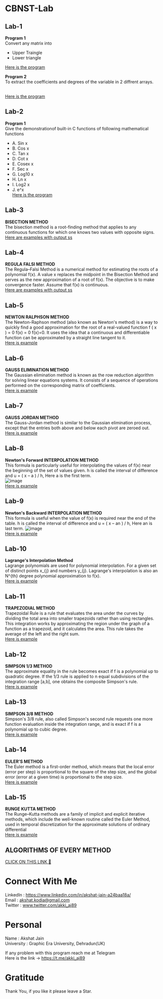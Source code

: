 # CBNST-Lab

## Lab-1
**Program 1** </br>Convert any matrix into 
* Upper Traingle
* Lower triangle</br>

[Here is the program](https://github.com/akshatprogrammer/CBNST-Lab/blob/main/UpperAndLowerTriangle.cpp)</br>

**Program 2** </br>To extract the coefficients and degrees of the variable in 2 diffrent arrays.

</br>[Here is the program](https://github.com/akshatprogrammer/CBNST-Lab/blob/main/DegreeAndCoeffecient.cpp)

## Lab-2
**Program 1**</br>Give the demonstrationof built-in C functions of following mathematical functions
* A. Sin x
* B. Cos x
* C. Tan x
* D. Cot x
* E. Cosex x
* F. Sec x
* G. Log10 x
* H. Ln x
* I. Log2 x
* J. e^x
</br>[Here is the program](https://github.com/akshatprogrammer/CBNST-Lab/blob/main/UseOfMathematicalFunctions.cpp)


## Lab-3
**BISECTION METHOD**</br>
The bisection method is a root-finding method that applies to any continuous functions for which one knows two values with opposite signs.
</br>[Here are examples with output ss](https://github.com/akshatprogrammer/CBNST-Lab/tree/Bisection/Bisection)

## Lab-4
**REGULA FALSI METHOD**</br>
The Regula–Falsi Method is a numerical method for estimating the roots of a polynomial f(x). A value x replaces the midpoint in the Bisection Method and serves as the new approximation of a root of f(x). The objective is to make convergence faster. Assume that f(x) is continuous.
</br>[Here are examples with output ss](https://github.com/akshatprogrammer/CBNST-Lab/tree/Root-Finding-Methods/Regula%20Falsi)

## Lab-5
**NEWTON RALPHSON METHOD**</br>
The Newton-Raphson method (also known as Newton's method) is a way to quickly find a good approximation for the root of a real-valued function f ( x ) = 0 f(x) = 0 f(x)=0. It uses the idea that a continuous and differentiable function can be approximated by a straight line tangent to it.
</br>[Here is example](https://github.com/akshatprogrammer/CBNST-Lab/tree/Root-Finding-Methods/Newton%20RalphSon)

## Lab-6
**GAUSS ELIMINATION METHOD**</br>
The Gaussian elimination method is known as the row reduction algorithm for solving linear equations systems. It consists of a sequence of operations performed on the corresponding matrix of coefficients.
</br>[Here is example](https://github.com/akshatprogrammer/CBNST-Lab/tree/Root-Finding-Methods/Gauss%20Elimination)

## Lab-7
**GAUSS JORDAN METHOD**</br>
The Gauss-Jordan method is similar to the Gaussian elimination process, except that the entries both above and below each pivot are zeroed out.
</br>[Here is example](https://github.com/akshatprogrammer/CBNST-Lab/tree/Root-Finding-Methods/Gauss%20Jordan)

## Lab-8
**Newton's Forward INTERPOLATION METHOD**</br>
This formula is particularly useful for interpolating the values of f(x) near the beginning of the set of values given. h is called the interval of difference and u = ( x – a ) / h, Here a is the first term.</br>
![image](https://www.geeksforgeeks.org/wp-content/ql-cache/quicklatex.com-7d7c62dfbfebdfecda42ce13a57dea07_l3.svg)
</br>[Here is example](https://github.com/akshatprogrammer/CBNST-Lab/tree/Root-Finding-Methods/Forward%20Interplotion)

## Lab-9
**Newton's Backward INTERPOLATION METHOD**</br>
This formula is useful when the value of f(x) is required near the end of the table. h is called the interval of difference and u = ( x – an ) / h, Here an is last term.
![image](https://www.geeksforgeeks.org/wp-content/ql-cache/quicklatex.com-96a67d06ab4f23b4a413ceec940454c8_l3.svg)
</br>[Here is example](https://github.com/akshatprogrammer/CBNST-Lab/tree/Root-Finding-Methods/Backward%20Interpolation)

## Lab-10
**Lagrange's Interpolation Method**</br>
Lagrange polynomials are used for polynomial interpolation. For a given set of distinct points x_{j} and numbers y_{j}. Lagrange's interpolation is also an N^{th} degree polynomial approximation to f(x).
</br>[Here is example](https://github.com/akshatprogrammer/CBNST-Lab/tree/Root-Finding-Methods/Lagrange)

## Lab-11
**TRAPEZODIAL METHOD**</br>
Trapezoidal Rule is a rule that evaluates the area under the curves by dividing the total area into smaller trapezoids rather than using rectangles. This integration works by approximating the region under the graph of a function as a trapezoid, and it calculates the area. This rule takes the average of the left and the right sum.
</br>[Here is example](https://github.com/akshatprogrammer/CBNST-Lab/tree/Root-Finding-Methods/Trapezodial)

## Lab-12
**SIMPSON 1/3 METHOD**</br>
The approximate equality in the rule becomes exact if f is a polynomial up to quadratic degree. If the 1/3 rule is applied to n equal subdivisions of the integration range [a,b], one obtains the composite Simpson's rule.
</br>[Here is example](https://github.com/akshatprogrammer/CBNST-Lab/tree/Root-Finding-Methods/Simpsons%2013)

## Lab-13
**SIMPSON 3/8 METHOD**</br>
Simpson's 3/8 rule, also called Simpson's second rule requests one more function evaluation inside the integration range, and is exact if f is a polynomial up to cubic degree.
</br>[Here is example](https://github.com/akshatprogrammer/CBNST-Lab/tree/Root-Finding-Methods/Simpson%2038)

## Lab-14
**EULER'S METHOD**</br>
The Euler method is a first-order method, which means that the local error (error per step) is proportional to the square of the step size, and the global error (error at a given time) is proportional to the step size.
</br>[Here is example](https://github.com/akshatprogrammer/CBNST-Lab/tree/Root-Finding-Methods/Euler's)

## Lab-15
**RUNGE KUTTA METHOD**</br>
The Runge–Kutta methods are a family of implicit and explicit iterative methods, which include the well-known routine called the Euler Method, used in temporal discretization for the approximate solutions of ordinary differential
</br>[Here is example](https://github.com/akshatprogrammer/CBNST-Lab/tree/Root-Finding-Methods/Runge%20Kutta)

## ALGORITHMS OF EVERY METHOD 
[CLICK ON THIS LINK 🔗 ](https://github.com/akshatprogrammer/CBNST-Lab/tree/Algorithm/Algorithm)
</br>

# Connect With Me
LinkedIn : https://www.linkedin.com/in/akshat-jain-a24baa18a/<br/>
Email : akshat.kodia@gmail.com<br/>
Twitter : www.twitter.com/akki_aj89<br/>

# Personal
Name : Akshat Jain<br/>
University : Graphic Era University, Dehradun(UK)

If any problem with this program reach me at Telegram<br/>
Here is the link -> https://t.me/akki_aj89

# Gratitude
Thank You, if you like it please leave a Star.

